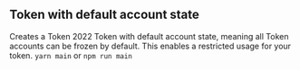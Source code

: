 ## Token with default account state

Creates a Token 2022 Token with default account state, meaning all Token
accounts can be frozen by default. This enables a restricted usage for your
token. `yarn main` or `npm run main`
